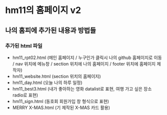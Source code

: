 # hm11의 홈페이지 v2
## 나의 홈피에 추가된 내용과 방법들
### 추가된 html 파일
- hm11_rpt02.html (메인 홈페이지 / 누구인가 클릭시 나의 github 홈페이지로 이동 / nav 위치에 메뉴창 / section 위치에 나의 홈페이지 / footer 위치에 홈페이지 제작자)
- hm11_website.html (section 위치의 홈페이지)
- hm11_day.html (오늘 나의 하루 일정)
- hm11_best3.html (내가 좋아하는 영화 datalist로 표현, 여행 가고 싶은 장소 radio로 표현)
- hm11_sign.html (동호회 회원가입 창 형식으로 표현)
- MERRY X-MAS.html (기 제작된 X-MAS 카드 활용)
